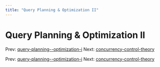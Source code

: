 ```yaml
---
title: "Query Planning & Optimization II"
---
```


# Query Planning & Optimization II

Prev: [query-planning--optimization-i](query-planning--optimization-i.md)
Next: [concurrency-control-theory](concurrency-control-theory.md)

Prev: [query-planning--optimization-i](query-planning--optimization-i.md)
Next: [concurrency-control-theory](concurrency-control-theory.md)
